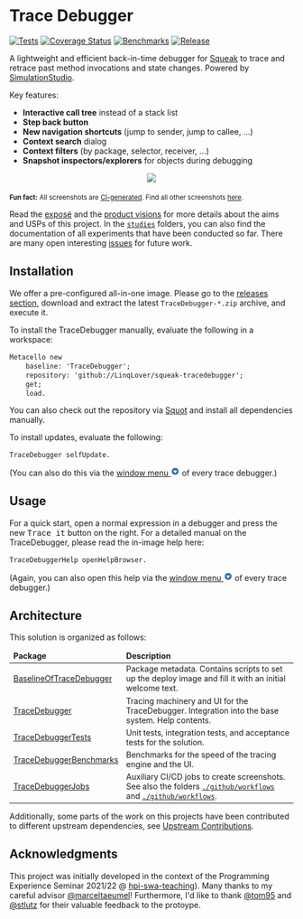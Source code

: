 # Trace Debugger

[![Tests](https://github.com/LinqLover/squeak-tracedebugger/actions/workflows/tests.yml/badge.svg)](https://github.com/LinqLover/squeak-tracedebugger/actions/workflows/tests.yml)
[![Coverage Status](https://coveralls.io/repos/github/LinqLover/squeak-tracedebugger/badge.svg?branch=main)](https://coveralls.io/github/LinqLover/squeak-tracedebugger)
[![Benchmarks](https://img.shields.io/badge/-benchmarks-blue)](https://LinqLover.github.io/squeak-tracedebugger/dev/bench/)
[![Release](https://github.com/LinqLover/squeak-tracedebugger/actions/workflows/release.yml/badge.svg)](https://github.com/LinqLover/squeak-tracedebugger/actions/workflows/release.yml)

A lightweight and efficient back-in-time debugger for [Squeak](http://squeak.org/) to trace and retrace past method invocations and state changes.
Powered by [SimulationStudio](https://github.com/LinqLover/SimulationStudio).

Key features:

- **Interactive call tree** instead of a stack list
- **Step back button**
- **New navigation shortcuts** (jump to sender, jump to callee, ...)
- **Context search** dialog
- **Context filters** (by package, selector, receiver, ...)
- **Snapshot inspectors/explorers** for objects during debugging

<p align="center">
<img src="https://github.com/LinqLover/squeak-tracedebugger/blob/gh-pages/screenshots/TraceDebugger.png?raw=true"></img>
</p>

<small><b>Fun fact:</b> All screenshots are <a href="./.github/workflows/release.yml">CI-generated</a>. Find all other screenshots <a href="https://github.com/LinqLover/squeak-tracedebugger/tree/gh-pages/screenshots">here</a>.</small>

Read the [exposé](./docs/exposé.md) and the [product visions](./docs/product-visions.md) for more details about the aims and USPs of this project.
In the [`studies`](./studies/) folders, you can also find the documentation of all experiments that have been conducted so far.
There are many open interesting [issues](https://github.com/LinqLover/squeak-tracedebugger/issues) for future work.

## Installation

We offer a pre-configured all-in-one image. Please go to the [releases section](https://github.com/LinqLover/squeak-tracedebugger/releases), download and extract the latest `TraceDebugger-*.zip` archive, and execute it.

To install the TraceDebugger manually, evaluate the following in a workspace:

```smalltalk
Metacello new
	baseline: 'TraceDebugger';
	repository: 'github://LinqLover/squeak-tracedebugger';
	get;
	load.
```

You can also check out the repository via [Squot](https://github.com/hpi-swa/Squot) and install all dependencies manually.

To install updates, evaluate the following:

```smalltalk
TraceDebugger selfUpdate.
```

(You can also do this via the [window menu ![window menu](./assets/windowMenuButton.png)](https://github.com/LinqLover/squeak-tracedebugger/blob/gh-pages/screenshots/windowMenu.png) of every trace debugger.)

## Usage

For a quick start, open a normal expression in a debugger and press the new <kbd>Trace it</kbd> button on the right. For a detailed manual on the TraceDebugger, please read the in-image help here:

```smalltalk
TraceDebuggerHelp openHelpBrowser.
```

(Again, you can also open this help via the [window menu ![window menu](./assets/windowMenuButton.png)](https://github.com/LinqLover/squeak-tracedebugger/blob/gh-pages/screenshots/windowMenu.png) of every trace debugger.)

## Architecture

This solution is organized as follows:

<table>
	<thead>
		<tr>
			<td><strong>Package</strong></td>
			<td><strong>Description</strong></td>
		</tr>
	</thead>
	<tbody>
		<tr>
			<td><a href="packages/BaselineOfTraceDebugger.package/">BaselineOfTraceDebugger</a></td>
			<td>Package metadata. Contains scripts to set up the deploy image and fill it with an initial welcome text.</td>
		</tr>
		<tr>
			<td><a href="packages/TraceDebugger.package/">TraceDebugger</a></td>
			<td>Tracing machinery and UI for the TraceDebugger. Integration into the base system. Help contents.</td>
		</tr>
		<tr>
			<td><a href="packages/TraceDebuggerTests.package/">TraceDebuggerTests</a></td>
			<td>Unit tests, integration tests, and acceptance tests for the solution.</td>
		</tr>
		<tr>
			<td><a href="packages/TraceDebuggerBenchmarks.package/">TraceDebuggerBenchmarks</a></td>
			<td>Benchmarks for the speed of the tracing engine and the UI.</td>
		</tr>
		<tr>
			<td><a href="packages/TraceDebuggerJobs.package/">TraceDebuggerJobs</a></td>
			<td>Auxiliary CI/CD jobs to create screenshots. See also the folders <a href=".github/workflows/"><code>./github/workflows</code></a> and <a href="scripts/"><code>./github/workflows</code></a>.</td>
		</tr>
	</tbody>
</table>

Additionally, some parts of the work on this projects have been contributed to different upstream dependencies, see [Upstream Contributions](./UPSTREAM.md).

## Acknowledgments

This project was initially developed in the context of the Programming Experience Seminar 2021/22 @ [hpi-swa-teaching](https://github.com/hpi-swa-teaching)). Many thanks to my careful advisor [@marceltaeumel](https://github.com/marceltaeumel)! Furthermore, I'd like to thank [@tom95](https://github.com/tom95) and [@stlutz](https://github.com/stlutz) for their valuable feedback to the protoype.
